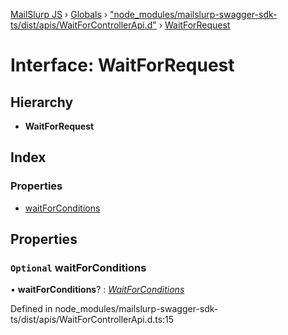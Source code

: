 [MailSlurp JS](../README.md) › [Globals](../globals.md) › ["node_modules/mailslurp-swagger-sdk-ts/dist/apis/WaitForControllerApi.d"](../modules/_node_modules_mailslurp_swagger_sdk_ts_dist_apis_waitforcontrollerapi_d_.md) › [WaitForRequest](_node_modules_mailslurp_swagger_sdk_ts_dist_apis_waitforcontrollerapi_d_.waitforrequest.md)

# Interface: WaitForRequest

## Hierarchy

* **WaitForRequest**

## Index

### Properties

* [waitForConditions](_node_modules_mailslurp_swagger_sdk_ts_dist_apis_waitforcontrollerapi_d_.waitforrequest.md#optional-waitforconditions)

## Properties

### `Optional` waitForConditions

• **waitForConditions**? : *[WaitForConditions](_node_modules_mailslurp_swagger_sdk_ts_dist_models_waitforconditions_d_.waitforconditions.md)*

Defined in node_modules/mailslurp-swagger-sdk-ts/dist/apis/WaitForControllerApi.d.ts:15
